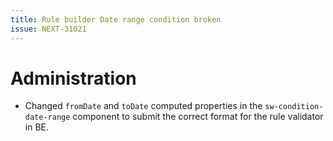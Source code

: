 ```yaml
---
title: Rule builder Date range condition broken
issue: NEXT-31021
---
```

# Administration
* Changed `fromDate` and `toDate` computed properties in the `sw-condition-date-range` component to submit the correct format for the rule validator in BE.
